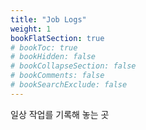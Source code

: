 ```yaml
---
title: "Job Logs"
weight: 1
bookFlatSection: true
# bookToc: true
# bookHidden: false
# bookCollapseSection: false
# bookComments: false
# bookSearchExclude: false
---
```


일상 작업를 기록해 놓는 곳 